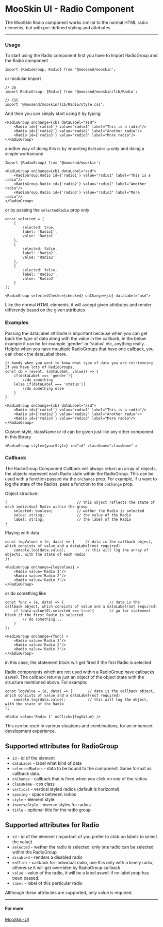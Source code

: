 # MooSkin UI - Radio Component

The MooSkin Radio component works similar to the normal HTML radio elements, but with pre-defined styling and attributes.

___

### Usage

To start using the Radio component first you have to Import RadioGroup and the Radio component

```
Import {RadioGroup, Radio} from '@moosend/mooskin';
```
or modular import
```
// JS
import RadioGroup, {Radio} from '@moosend/mooskin/lib/Radio';

// CSS
import '@moosend/mooskin/lib/Radio/style.css';
```

And then you can simply start using it by typing

```
<RadioGroup onChange={cb} dataLabel="asd">
    <Radio id={'radio1'} value="radio1" label="This is a radio"/>
    <Radio id={'radio2'} value="radio2" label="Another radio"/>
    <Radio id={'radio3'} value="radio3" label="More radio"/>
</RadioGroup>

```

another way of doing this is by importing `RadioGroup` only and doing a simple workaround
```
Import {RadioGroup} from '@moosend/mooskin';

<RadioGroup onChange={cb} dataLabel="asd">
    <RadioGroup.Radio id={'radio1'} value="radio1" label="This is a radio"/>
    <RadioGroup.Radio id={'radio2'} value="radio2" label="Another radio"/>
    <RadioGroup.Radio id={'radio3'} value="radio3" label="More radio"/>
</RadioGroup>
```
or by passing the `selectedRadio` prop only
```
const selected = [
    {
        selected: true,
        label: 'Radio1',
        value: 'Radio1'
    },
    {
        selected: false,
        label: 'Radio2',
        value: 'Radio2'
    },
    {
        selected: false,
        label: 'Radio3',
        value: 'Radio3'
    }
];

<RadioGroup selectedChecks={checked} onChange={cb} dataLabel="asd">
```

Like the normal HTML elements, it will accept given attributes and render differently based on the given attributes

### Examples

Passing the dataLabel attribute is important because when you can get back the type of data along with the value in the callback, in the below example it can be for example 'gender' or 'status' etc, anything really. Helpful when you have muultiple RadioGroups that have one callback, you can check the dataLabel there.

```
// handy when you want to know what type of data you are retrieveing if you have lots of RadioGroups.
const cb = (event, {dataLabel, value}) => { 
    if(dataLabel === 'gender'){
        //do something
    }else if(dataLabel === 'status'){
        //do something else
    }
}

<RadioGroup onChange={cb} dataLabel="asd">
    <Radio id={'radio1'} value="radio1" label="This is a radio"/>
    <Radio id={'radio2'} value="radio2" label="Another radio"/>
    <Radio id={'radio3'} value="radio3" label="More radio"/>
</RadioGroup>
```


Custom style, className or id can be given just like any other component in this library 

```
<RadioGroup style={yourStyle} id="id" className="className" >
```

### Callback

The RadioGroup Component Callback will always return an array of objects, the objects represent each Radio state within the RadioGroup. This can be used with a function passed via the `onChange` prop. For example, if u want to log the state of the Radios, pass a function to the `onChange` prop.

Object structure:
```
{                                // this object reflects the state of each individual Radio within the group
    selected: boolean;           // wether the Radio is selected
    value: string;               // the value of the Radio
    label: string;               // the label of the Radio
}
```

Playing with data
```
const logValues = (e, data) => {     // data is the callback object, which consists of value and a dataLabel(not required)
    console.log(data.value);         // this will log the array of objects, with the state of each Radio
};

<RadioGroup onChange={logValues} >
    <Radio value='Radio 1'/>
    <Radio value='Radio 2'/>
    <Radio value='Radio 3'/>
</RadioGroup>
```
or do something like
```
const func = (e, data) => {                     // data is the callback object, which consists of value and a dataLabel(not required)
    if (data.value[0].selected === true){       // go for statement block if the first Radio is selected
        // do something...
    }
};

<RadioGroup onChange={func} >
    <Radio value='Radio 1'/>
    <Radio value='Radio 2'/>
    <Radio value='Radio 3'/>
</RadioGroup>
```
in this case, the statement block will get fired if the first Radio is selected

Radio components which are not used within a RadioGroup have callbacks aswell. The callback returns just an object of the object state with the structure mentioned above. For example:
```
const logValue = (e, data) => {       // data is the callback object, which consists of value and a dataLabel(not required)
    console.log(data.value);          // this will log the object, with the state of the Radio
};

<Radio value='Radio 1' onClick={logValue} />
```

This can be used in various situations and combinations, for an enhanced development experience.

<div class="playground-doc">

## Supported attributes for RadioGroup

* `id` - id of the element
* `dataLabel` - label what kind of data 
* `selectedRadios` - data to be bound to the component. Same format as callback data.
* `onChange` - callback that is fired when you click on one of the radios
* `className` - css class
* `vertical` - vertical styled radios (default is horizontal)
* `spacing` - space between radios
* `style` - element style
* `inverseStyle` - inverse styles for radios
* `title` - optional title for the radio group

## Supported attributes for Radio

* `id` - id of the element (important of you prefer to click on labels to select the value)
* `selected` - wether the radio is selected, only one radio can be selected within the RadioGroup
* `disabled` - renders a disabled radio
* `onClick` - callback for individual radio, use this only with a lonely radio, otherwise it will get overriden by RadioGroup callback
* `value` - value of the radio, it will be a label aswell if no label prop has been passed.
* `label` - label of this perticular radio

</div>

Allthough these attributes are supported, only value is required.

___

#### For more

[MooSkin-UI](https://github.com/moosend/mooskin-ui)